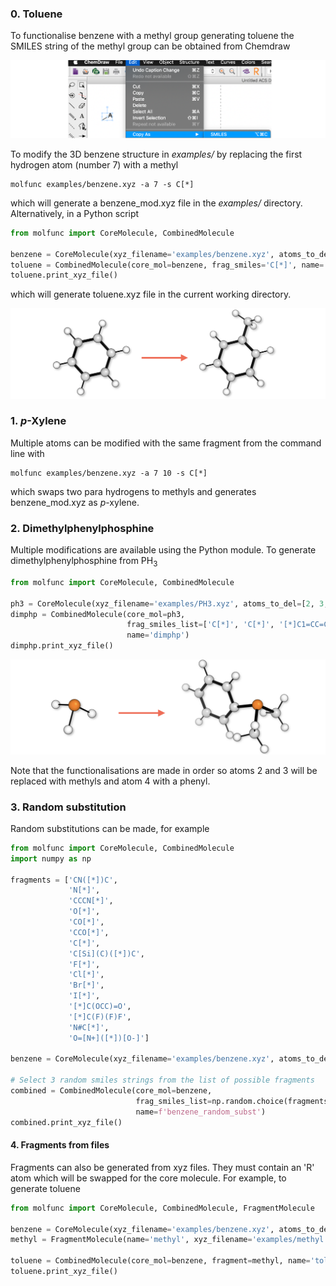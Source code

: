 
### 0. Toluene 
To functionalise benzene with a methyl group generating toluene the SMILES 
string of the methyl group can be obtained from Chemdraw
 
![alt text](../molfunc/common/smiles_example.png)

To modify the 3D benzene structure in _examples/_ by replacing the first hydrogen atom (number 7) with a methyl
```
molfunc examples/benzene.xyz -a 7 -s C[*]
```
which will generate a benzene_mod.xyz file in the _examples/_ directory. Alternatively, in a Python script

```python
from molfunc import CoreMolecule, CombinedMolecule

benzene = CoreMolecule(xyz_filename='examples/benzene.xyz', atoms_to_del=[7])
toluene = CombinedMolecule(core_mol=benzene, frag_smiles='C[*]', name='toluene')
toluene.print_xyz_file()
```
which will generate toluene.xyz file in the current working directory.

![alt text](../molfunc/common/benzene_func.png)

### 1. _p_-Xylene
Multiple atoms can be modified with the same fragment from the command line with 
```
molfunc examples/benzene.xyz -a 7 10 -s C[*]
```
which swaps two para hydrogens to methyls and generates benzene_mod.xyz as _p_-xylene.


### 2. Dimethylphenylphosphine

Multiple modifications are available using the Python module. To generate dimethylphenylphosphine
from PH<sub>3</sub> 

```python
from molfunc import CoreMolecule, CombinedMolecule

ph3 = CoreMolecule(xyz_filename='examples/PH3.xyz', atoms_to_del=[2, 3, 4])
dimphp = CombinedMolecule(core_mol=ph3, 
                          frag_smiles_list=['C[*]', 'C[*]', '[*]C1=CC=CC=C1'], 
                          name='dimphp')
dimphp.print_xyz_file()
```

![alt text](../molfunc/common/ph3_func.png)

Note that the functionalisations are made in order so atoms 2 and 3 will be replaced with methyls 
and atom 4 with a phenyl.

### 3. Random substitution 
Random substitutions can be made, for example

```python
from molfunc import CoreMolecule, CombinedMolecule
import numpy as np

fragments = ['CN([*])C',
             'N[*]',
             'CCCN[*]',
             'O[*]',
             'CO[*]',
             'CCO[*]',
             'C[*]',
             'C[Si](C)([*])C',
             'F[*]',
             'Cl[*]',
             'Br[*]',
             'I[*]',
             '[*]C(OCC)=O',
             '[*]C(F)(F)F',
             'N#C[*]',
             'O=[N+]([*])[O-]']
             
benzene = CoreMolecule(xyz_filename='examples/benzene.xyz', atoms_to_del=[7, 9, 11])

# Select 3 random smiles strings from the list of possible fragments
combined = CombinedMolecule(core_mol=benzene,
                            frag_smiles_list=np.random.choice(fragments, size=3),
                            name=f'benzene_random_subst')
combined.print_xyz_file()
```

#### 4. Fragments from files
Fragments can also be generated from xyz files. They must contain an 
'R' atom which will be swapped for the core molecule. For example, to
generate toluene 

```python
from molfunc import CoreMolecule, CombinedMolecule, FragmentMolecule

benzene = CoreMolecule(xyz_filename='examples/benzene.xyz', atoms_to_del=[7])
methyl = FragmentMolecule(name='methyl', xyz_filename='examples/methyl.xyz')

toluene = CombinedMolecule(core_mol=benzene, fragment=methyl, name='toluene')
toluene.print_xyz_file()
```


